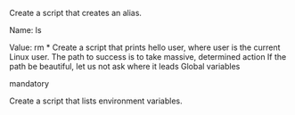 Create a script that creates an alias.



Name: ls

Value: rm *
Create a script that prints hello user, where user is the current Linux user.
The path to success is to take massive, determined action
If the path be beautiful, let us not ask where it leads
Global variables

mandatory

Create a script that lists environment variables.
